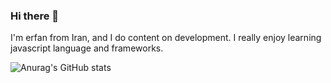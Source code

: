 ### Hi there 👋

I'm erfan from Iran, and I do content on development. I really enjoy learning javascript language and frameworks.

![Anurag's GitHub stats](https://github-readme-stats.vercel.app/api?username=erfanafzali&show_icons=true&theme=synthwave)
